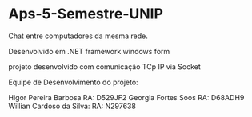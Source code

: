 # Aps-5-Semestre-UNIP
Chat entre computadores da mesma rede.

Desenvolvido em .NET framework windows form

projeto desenvolvido com comunicação TCp IP via Socket

Equipe de Desenvolvimento do projeto: 

Higor Pereira Barbosa RA: D529JF2
Georgia Fortes Soos RA: D68ADH9
Willian Cardoso da Silva: RA: N297638
